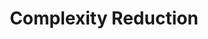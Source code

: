 ---
title:  "Complexity Reduction"
categories: [leadership-and-strategy]
intro: Aligning goals and strategies for an organization with operational and financial planning to execute and put plans into action.
---